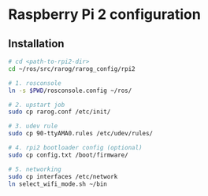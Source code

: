 Raspberry Pi 2 configuration
============================

Installation
------------

```sh
# cd <path-to-rpi2-dir>
cd ~/ros/src/rarog/rarog_config/rpi2

# 1. rosconsole
ln -s $PWD/rosconsole.config ~/ros/

# 2. upstart job
sudo cp rarog.conf /etc/init/

# 3. udev rule
sudo cp 90-ttyAMA0.rules /etc/udev/rules/

# 4. rpi2 bootloader config (optional)
sudo cp config.txt /boot/firmware/

# 5. networking
sudo cp interfaces /etc/network
ln select_wifi_mode.sh ~/bin
```

